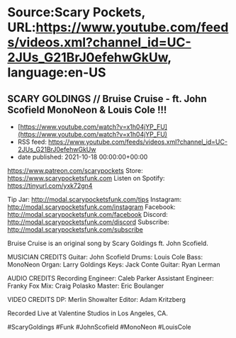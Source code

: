 # Source:Scary Pockets, URL:https://www.youtube.com/feeds/videos.xml?channel_id=UC-2JUs_G21BrJ0efehwGkUw, language:en-US

## SCARY GOLDINGS // Bruise Cruise - ft. John Scofield MonoNeon & Louis Cole !!!
 - [https://www.youtube.com/watch?v=x1h04jYP_FU](https://www.youtube.com/watch?v=x1h04jYP_FU)
 - RSS feed: https://www.youtube.com/feeds/videos.xml?channel_id=UC-2JUs_G21BrJ0efehwGkUw
 - date published: 2021-10-18 00:00:00+00:00

https://www.patreon.com/scarypockets
Store: https://www.scarypocketsfunk.com
Listen on Spotify: https://tinyurl.com/yxk72gn4

Tip Jar: http://modal.scarypocketsfunk.com/tips
Instagram: http://modal.scarypocketsfunk.com/instagram
Facebook: http://modal.scarypocketsfunk.com/facebook
Discord: http://modal.scarypocketsfunk.com/discord
Subscribe: http://modal.scarypocketsfunk.com/subscribe

Bruise Cruise is an original song by Scary Goldings ft. John Scofield.

MUSICIAN CREDITS
Guitar: John Scofield
Drums: Louis Cole
Bass: MonoNeon
Organ: Larry Goldings
Keys: Jack Conte
Guitar: Ryan Lerman

AUDIO CREDITS
Recording Engineer: Caleb Parker
Assistant Engineer: Franky Fox
Mix: Craig Polasko
Master: Eric Boulanger

VIDEO CREDITS
DP: Merlin Showalter
Editor: Adam Kritzberg

Recorded Live at Valentine Studios in Los Angeles, CA.

#ScaryGoldings #Funk #JohnScofield #MonoNeon #LouisCole

